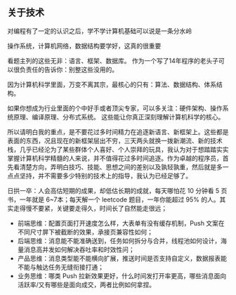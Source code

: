 ## 关于技术
对编程有了一定的认识之后，学不学计算机基础可以说是一条分水岭

操作系统，计算机网络，数据结构要学好，这真的很重要

看题主列的这些无非：语言、框架、数据库。
作为一个写了14年程序的老头子可以很负责任的告诉你：别整这些没用的。

因为计算机科学里面，万变不离其宗，最核心的只有：算法、数据结构、体系结构。

如果你想成为行业里面的个中好手或者顶尖专家，可以多关注：硬件架构、操作系统原理、编译原理、分布式系统。
这些能让你真正深刻理解计算机科学的核心。

所以请明白我的重点，是不要花过多时间精力在追逐新语言、新框架上。这些都是表面的东西，况且现在的新框架层出不穷，三天两头就换一拨新潮流、新的技术栈，几乎已经沦为了某些群体个人喜好、个人崇拜的玩具，我认为对于想踏踏实实掌握计算机科学精髓的人来说，并不值得花过多时间追逐。作为卓越的程序员，首先看清楚方向，弄明白技巧、技能、思想之间的差别以及孰轻孰重，然后就是多一点点坚持，并不需要多少特别的技术上的指导，我认为已经足够了。

日拱一卒：人会高估短期的成果，却低估长期的成就，每天哪怕花 10 分钟看 5 页书，一年就是 6~7本；每天解一个 leetcode 题目，一年你能超过 95% 的人。其实走得慢不要紧，关键要走得久，时间长了自然能走很远；

* 前端思维：配置页面打开速度怎么样，大表单有没有缓存机制，Push 文案在不同尺寸屏下被截断的效果，承接页兼容性如何；
* 后端思维：消息能不能准确送到，任务如何拆分与合并，线程池如何设计，海量消息高并发如何解决吞吐率和时效性问；
* 产品思维：消息类型能不能横向扩展，推送时间是否支持自定义，数据报表能不能与触达任务无缝衔接打通；
* 业务思维：哪类 Push 拉新效果更好，什么时间发打开率更高，哪些消息面向活跃率/又有哪些是面向成交，两者比例如何拿捏。
